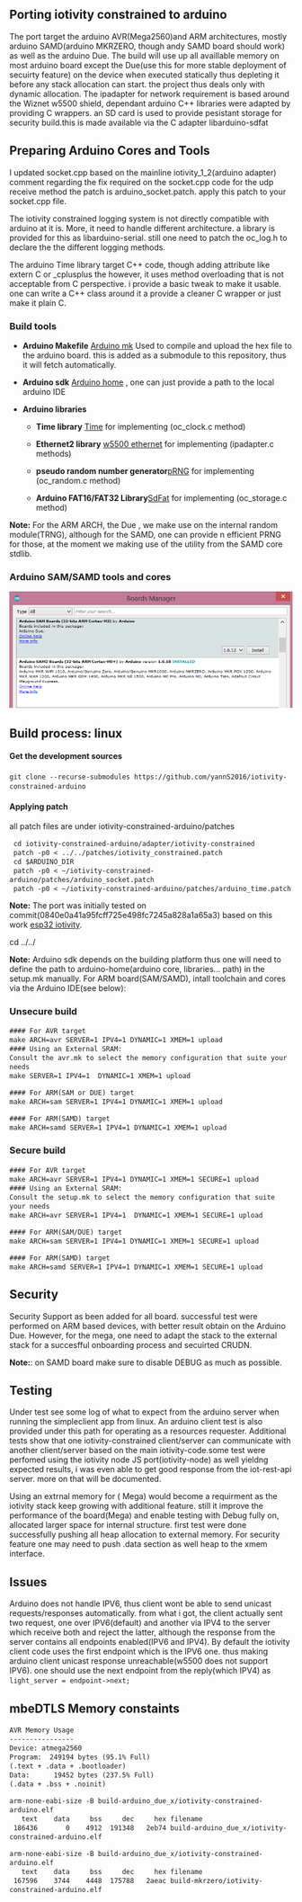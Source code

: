 Porting iotivity constrained to arduino 
----------------------------------------

The port target the arduino AVR(Mega2560)and ARM architectures, mostly arduino SAMD(arduino MKRZERO, though andy SAMD board should work) as well as the arduino Due. The build will use up all availlable memory on most arduino board except the Due(use this for more stable deployment of secuirty feature) on the device when executed statically thus depleting it before any stack allocation can start. the project thus deals only with dynamic allocation. The ipadapter for network requirement is based around the Wiznet w5500 shield,  dependant arduino C++ libraries were adapted by providing C wrappers. an SD card is used to provide pesistant storage for security build.this is made available via the C adapter libarduino-sdfat

Preparing Arduino Cores and Tools 
----------------------------------
I updated socket.cpp based on the mainline iotivity_1_2(arduino adapter) comment regarding the  fix required on the socket.cpp code for the udp receive method the patch is arduino_socket.patch. apply this patch to your socket.cpp file.

The iotivity constrained logging system is not directly compatible with arduino at it is. More, it need to handle different architecture. a library is provided for this as libarduino-serial. still one need to patch the oc_log.h to declare the the different logging methods. 

The arduino Time library target C++ code, though adding attribute like extern C or _cplusplus the however, it uses method overloading that is not acceptable from C perspective. i provide a basic tweak to make it usable. one can write a C++ class around it a provide a cleaner C wrapper or  just make it plain C. 

### Build tools

- **Arduino Makefile** [Arduino mk](https://github.com/sudar/Arduino-Makefile) Used to compile and upload the hex file to the arduino board. this is added as a submodule to this repository, thus it will fetch automatically.

- **Arduino sdk** [Arduino home](https://github.com/arduino/ArduinoCore-avr.git) , one can just provide a path to the local arduino IDE
   
- **Arduino libraries**

   - **Time library** [Time](https://github.com/PaulStoffregen/Time) for implementing (oc_clock.c method)

   - **Ethernet2 library** [w5500 ethernet](https://github.com/adafruit/Ethernet2) for implementing (ipadapter.c methods)

   - **pseudo random number generator**[pRNG](https://github.com/leomil72/pRNG) for implementing (oc_random.c method)

   - **Arduino FAT16/FAT32 Library**[SdFat](https://github.com/greiman/SdFat.git) for implementing (oc_storage.c method)

**Note:** For the ARM ARCH, the Due , we make use on the internal random module(TRNG), although for the SAMD, one can provide n efficient PRNG for those, at the moment we making use of the  utility from the SAMD core stdlib.

### Arduino SAM/SAMD tools and cores
![Arduino SAM/SAMD tools and cores](arm_tools_cores.PNG)
   
Build process: linux 
---------------------
#### Get the development sources

`git clone --recurse-submodules https://github.com/yannS2016/iotivity-constrained-arduino`

#### Applying patch

all patch files are under iotivity-constrained-arduino/patches
```
 cd iotivity-constrained-arduino/adapter/iotivity-constrained 
 patch -p0 < ../../patches/iotivity_constrained.patch
 cd $ARDUINO_DIR
 patch -p0 < ~/iotivity-constrained-arduino/patches/arduino_socket.patch
 patch -p0 < ~/iotivity-constrained-arduino/patches/arduino_time.patch
```
 
**Note:** The port was initially tested on commit(0840e0a41a95fcff725e498fc7245a828a1a65a3) based on this work [esp32 iotivity](https://github.com/espressif/esp32-iotivity).

cd ../../

**Note:** Arduino sdk depends on the building platform thus one will need to define the path to arduino-home(arduino core, libraries... path) in the setup.mk manually. For ARM board(SAM/SAMD), intall toolchain and cores via the Arduino IDE(see below):


### Unsecure build
```
#### For AVR target
make ARCH=avr SERVER=1 IPV4=1 DYNAMIC=1 XMEM=1 upload
#### Using an External SRAM: 
Consult the avr.mk to select the memory configuration that suite your needs
make SERVER=1 IPV4=1  DYNAMIC=1 XMEM=1 upload
```
```
#### For ARM(SAM or DUE) target
make ARCH=sam SERVER=1 IPV4=1 DYNAMIC=1 XMEM=1 upload
```
```
#### For ARM(SAMD) target
make ARCH=samd SERVER=1 IPV4=1 DYNAMIC=1 XMEM=1 upload
```
### Secure build
```
#### For AVR target
make ARCH=avr SERVER=1 IPV4=1 DYNAMIC=1 XMEM=1 SECURE=1 upload
#### Using an External SRAM: 
Consult the setup.mk to select the memory configuration that suite your needs
make ARCH=avr SERVER=1 IPV4=1  DYNAMIC=1 XMEM=1 SECURE=1 upload
```
```
#### For ARM(SAM/DUE) target
make ARCH=sam SERVER=1 IPV4=1 DYNAMIC=1 XMEM=1 SECURE=1 upload
```
```
#### For ARM(SAMD) target
make ARCH=samd SERVER=1 IPV4=1 DYNAMIC=1 XMEM=1 SECURE=1 upload 
```
Security
--------
Security Support as been added for all board. successful test were performed on ARM based devices, with better result obtain on the Arduino Due. However, for the mega, one need to adapt the stack to the external stack for a succesfful onboarding process and secuirted CRUDN. 

**Note:**: on SAMD board make sure to disable DEBUG as much as possible.

Testing
-------
Under test  see some log of what to expect from the arduino server when running the simpleclient app from linux. An arduino client test is also provided under this path for operating as a resources requester. Additional tests show that one iotivity-constrained client/server can communicate with another client/server based on the main iotivity-code.some test were perfomed using the  iotivity node JS port(iotivity-node) as well yieldng expected results, i was even able to get good response from the iot-rest-api server. more on that will be documented. 

Using an extrnal memory for ( Mega) would become a requirment as the iotivity stack keep growing with additional feature. still it improve the performance of the board(Mega) and enable testing with Debug fully on, allocated larger space for internal structure. first test were done successfully pushing all heap allocation to external memory. For security feature one may need to push .data section as well heap to the xmem interface. 

Issues
------
Arduino does not handle IPV6, thus client wont be able to send unicast requests/responses automatically. from what i got, the client actually sent two request, one over IPV6(default) and another via IPV4 to the server which  receive both and reject the latter, although the response from the server contains all endpoints enabled(IPV6 and IPV4). By default the iotivity client code uses the first endpoint which is the IPV6 one. thus making arduino client unicast response unreachable(w5500 does not support IPV6). one should use the next endpoint from the reply(which IPV4) as `light_server = endpoint->next;`

mbeDTLS Memory constaints
--------------------------
```
AVR Memory Usage
----------------
Device: atmega2560
Program:  249194 bytes (95.1% Full)
(.text + .data + .bootloader)
Data:      19452 bytes (237.5% Full)
(.data + .bss + .noinit)

```
```
arm-none-eabi-size -B build-arduino_due_x/iotivity-constrained-arduino.elf
   text    data     bss     dec     hex filename
 186436       0    4912  191348   2eb74 build-arduino_due_x/iotivity-constrained-arduino.elf
```
```
arm-none-eabi-size -B build-arduino_due_x/iotivity-constrained-arduino.elf
   text    data     bss     dec     hex filename
 167596    3744    4448  175788   2aeac build-mkrzero/iotivity-constrained-arduino.elf
```
